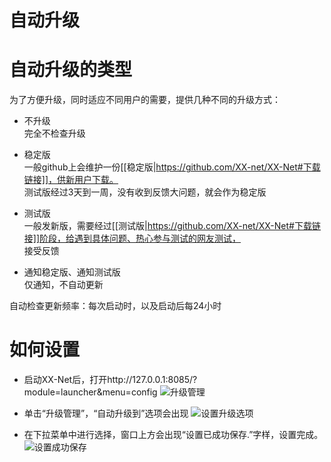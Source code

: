自动升级
=============

# 自动升级的类型

为了方便升级，同时适应不同用户的需要，提供几种不同的升级方式：  

+ 不升级  
  完全不检查升级  

+ 稳定版  
  一般github上会维护一份[[稳定版|https://github.com/XX-net/XX-Net#下载链接]]，供新用户下载。  
  测试版经过3天到一周，没有收到反馈大问题，就会作为稳定版  

+ 测试版  
  一般发新版，需要经过[[测试版|https://github.com/XX-net/XX-Net#下载链接]]阶段，给遇到具体问题、热心参与测试的网友测试，  
  接受反馈

+ 通知稳定版、通知测试版  
  仅通知，不自动更新  


自动检查更新频率：每次启动时，以及启动后每24小时


# 如何设置

* 启动XX-Net后，打开http://127.0.0.1:8085/?module=launcher&menu=config
![升级管理](https://cloud.githubusercontent.com/assets/6830787/8200348/44002270-14f6-11e5-8bd9-62d27af83773.PNG)

* 单击“升级管理”，“自动升级到”选项会出现
![设置升级选项](https://user-images.githubusercontent.com/16555025/39974527-07df3f5a-575c-11e8-9088-68df4ea210e7.png)

* 在下拉菜单中进行选择，窗口上方会出现“设置已成功保存.”字样，设置完成。
![设置成功保存](https://cloud.githubusercontent.com/assets/6830787/8200383/da77c618-14f6-11e5-8b2a-4fb9385d3437.PNG)